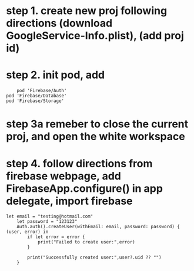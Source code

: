# step 1. create new proj following directions (download GoogleService-Info.plist), (add proj id)
# step 2. init pod, add 

        pod 'Firebase/Auth'
  	pod 'Firebase/Database'
 	pod 'Firebase/Storage'
        
# step 3a remeber to close the current proj, and open the white workspace 
# step 4. follow directions from firebase webpage, add FirebaseApp.configure() in app delegate, import firebase

    let email = "testing@hotmail.com"
        let password = "123123"
        Auth.auth().createUser(withEmail: email, password: password) { (user, error) in
            if let error = error {
                print("Failed to create user:",error)
            }
            
            print("Successfully created user:",user?.uid ?? "")
        }
    
